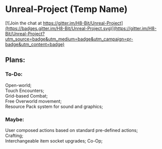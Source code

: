 # Unreal-Project (Temp Name)
[![Join the chat at https://gitter.im/H8-Bit/Unreal-Project](https://badges.gitter.im/H8-Bit/Unreal-Project.svg)](https://gitter.im/H8-Bit/Unreal-Project?utm_source=badge&utm_medium=badge&utm_campaign=pr-badge&utm_content=badge)

## Plans:
### To-Do:
Open-world;  
Touch Encounters;  
Grid-based Combat;  
Free Overworld movement;  
Resource Pack system for sound and graphics;  

### Maybe:
User composed actions based on standard pre-defined actions;  
Crafting;  
Interchangeable item socket upgrades;
Co-Op;  
